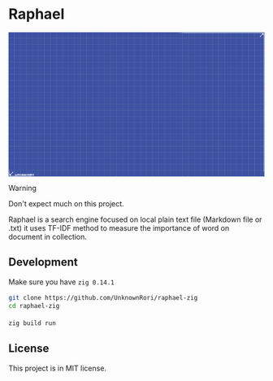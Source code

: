# Raphael

<div align="center">
  <img src="./docs/mascot.png" align="center" />
</div>

> [!WARNING]
> Don't expect much on this project.

Raphael is a search engine focused on local plain text file (Markdown file or .txt) it uses TF-IDF method to measure the importance of word on document in collection.

## Development

Make sure you have `zig 0.14.1`

```sh
git clone https://github.com/UnknownRori/raphael-zig
cd raphael-zig

zig build run
```

## License

This project is in MIT license.

